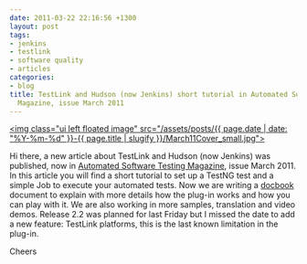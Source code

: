 ```yaml
---
date: 2011-03-22 22:16:56 +1300
layout: post
tags:
- jenkins
- testlink
- software quality
- articles
categories:
- blog
title: TestLink and Hudson (now Jenkins) short tutorial in Automated Software Testing
  Magazine, issue March 2011
---
```


<a href="http://www.automatedtestinginstitute.com/home/ASTMagazine/2011/AutomatedSoftwareTestingMagazine_March2011.pdf"><img class="ui left floated image" src="/assets/posts/{{ page.date | date: "%Y-%m-%d" }}-{{ page.title | slugify }}/March11Cover_small.jpg"></a>

Hi there, a new article about TestLink and Hudson (now Jenkins) was published, now in <a title="Automated Software Institute" href="http://www.automatedtestinginstitute.com/">Automated Software Testing Magazine</a>, issue March 2011. In this article you will find a short tutorial to set up a TestNG test and a simple Job to execute your automated tests.
Now we are writing a <a title="DocBook" href="http://www.docbook.org/">docbook</a> document to explain with more details how the plug-in works and how you can play with it. We are also working in more samples, translation and video demos. Release 2.2 was planned for last Friday but I missed the date to add a new feature: TestLink platforms, this is the last known limitation in the plug-in.

Cheers
